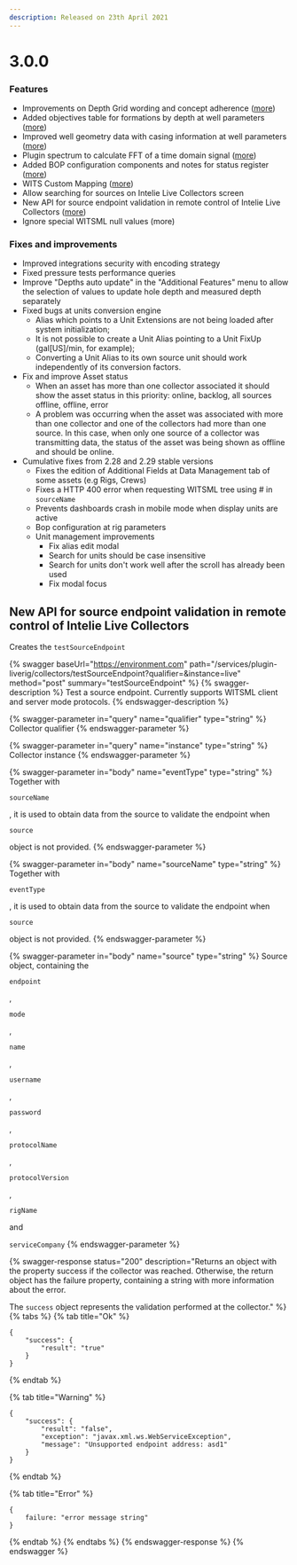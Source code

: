 ```yaml
---
description: Released on 23th April 2021
---
```


# 3.0.0

### Features

* Improvements on Depth Grid wording and concept adherence ([more](../../features/data-visualization/channels-charts/depth-channels-chart.md#depth-grid))
* Added objectives table for formations by depth at well parameters ([more](../../static-data/well/well-design-overview.md))
* Improved well geometry data with casing information at well parameters  ([more](../../static-data/well/well-design-overview.md))
* Plugin spectrum to calculate FFT of a time domain signal ([more](../../whats-new/fft-spectrum-plugin.md))
* Added BOP configuration components and notes for status register ([more](../../whats-new/bop-schematic/bop-status-register.md))
* WITS Custom Mapping ([more](../../administration/high-frequency-data/wits-custom-mapping.md))
* Allow searching for sources on Intelie Live Collectors screen
* New API for source endpoint validation in remote control of Intelie Live Collectors ([more](../../collector/remote-control/apis/test-source-endpoint-api.md))
* Ignore special WITSML null values (more)

### Fixes and improvements

* Improved integrations security with encoding strategy
* Fixed pressure tests performance queries
* Improve "Depths auto update" in the "Additional Features" menu to allow the selection of values ​​to update hole depth and measured depth separately
* Fixed bugs at units conversion engine
  * Alias which points to a Unit Extensions are not being loaded after system initialization;
  * It is not possible to create a Unit Alias pointing to a Unit FixUp (gal\[US]/min, for example);
  * Converting a Unit Alias to its own source unit should work independently of its conversion factors.
* Fix and improve Asset status
  * When an asset has more than one collector associated it should show the asset status in this priority: online, backlog, all sources offline, offline, error
  * A problem was occurring when the asset was associated with more than one collector and one of the collectors had more than one source. In this case, when only one source of a collector was transmitting data, the status of the asset was being shown as offline and should be online.
* Cumulative fixes from 2.28 and 2.29 stable versions
  * Fixes the edition of Additional Fields at Data Management tab of some assets (e.g Rigs, Crews)
  * Fixes a HTTP 400 error when requesting WITSML tree using # in `sourceName`&#x20;
  * Prevents dashboards crash in mobile mode when display units are active
  * Bop configuration at rig parameters
  * Unit management improvements
    * Fix alias edit modal
    * Search for units should be case insensitive
    * Search for units don't work well after the scroll has already been used
    * Fix modal focus

## New API for source endpoint validation in remote control of Intelie Live Collectors

Creates the `testSourceEndpoint`&#x20;

{% swagger baseUrl="https://environment.com" path="/services/plugin-liverig/collectors/testSourceEndpoint?qualifier=&instance=live" method="post" summary="testSourceEndpoint" %}
{% swagger-description %}
Test a source endpoint. Currently supports WITSML client and server mode protocols.
{% endswagger-description %}

{% swagger-parameter in="query" name="qualifier" type="string" %}
Collector qualifier
{% endswagger-parameter %}

{% swagger-parameter in="query" name="instance" type="string" %}
Collector instance
{% endswagger-parameter %}

{% swagger-parameter in="body" name="eventType" type="string" %}
Together with 

`sourceName`

 , it is used to obtain data from the source to validate the endpoint when 

`source`

 object is not provided.
{% endswagger-parameter %}

{% swagger-parameter in="body" name="sourceName" type="string" %}
Together with 

`eventType`

 , it is used to obtain data from the source to validate the endpoint when 

`source`

 object is not provided.
{% endswagger-parameter %}

{% swagger-parameter in="body" name="source" type="string" %}
Source object, containing the 

`endpoint`

, 

`mode`

, 

`name`

 , 

`username`

, 

`password`

, 

`protocolName`

, 

`protocolVersion`

,  

`rigName`

 and  

`serviceCompany`
{% endswagger-parameter %}

{% swagger-response status="200" description="Returns an object with the property success if the collector was reached. Otherwise, the return object has the failure property, containing a string with more information about the error.

The `success` object represents the validation performed at the collector." %}
{% tabs %}
{% tab title="Ok" %}
```
{
    "success": {
        "result": "true"
    }
}
```
{% endtab %}

{% tab title="Warning" %}
```
{
    "success": {
        "result": "false",
        "exception": "javax.xml.ws.WebServiceException",
        "message": "Unsupported endpoint address: asd1"
    }
}
```
{% endtab %}

{% tab title="Error" %}
```
{
    failure: "error message string"
}
```
{% endtab %}
{% endtabs %}
{% endswagger-response %}
{% endswagger %}
